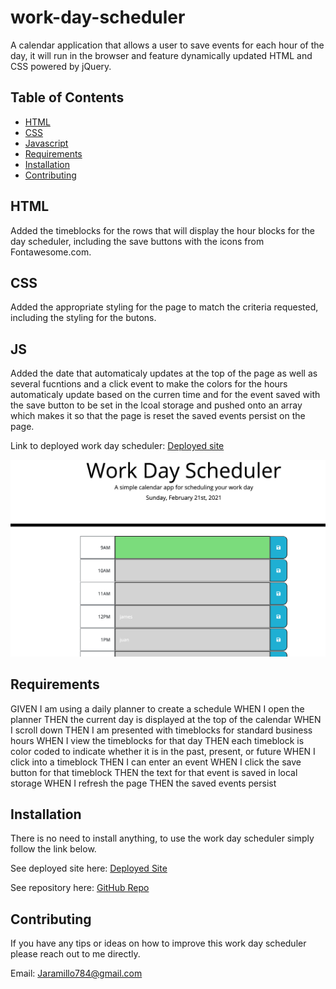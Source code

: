 # work-day-scheduler
A calendar application that allows a user to save events for each hour of the day, it will run in the browser and feature dynamically updated HTML and CSS powered by jQuery.

## Table of Contents

* [HTML](#HTML)
* [CSS](#CSS)
* [Javascript](#JS)
* [Requirements](#Requirements)
* [Installation](#Installation)
* [Contributing](#Contributing)

## HTML
Added the timeblocks for the rows that will display the hour blocks for the day scheduler, including the save buttons with the icons from Fontawesome.com. 

## CSS
Added the appropriate styling for the page to match the criteria requested, including the styling for the butons. 


## JS 
Added the date that automaticaly updates at the top of the page as well as several fucntions and a click event to make the colors for the hours automaticaly update based on the curren time and for the event saved with the save button to be set in the lcoal storage and pushed onto an array which makes it so that the page is reset the saved events persist on the page. 

Link to deployed work day scheduler: [Deployed site](https://jd-jaramillo.github.io/work-day-scheduler/)

![image of work day scheduler](/images/image-work-day-scheduler.png)

## Requirements
GIVEN I am using a daily planner to create a schedule
WHEN I open the planner
THEN the current day is displayed at the top of the calendar
WHEN I scroll down
THEN I am presented with timeblocks for standard business hours
WHEN I view the timeblocks for that day
THEN each timeblock is color coded to indicate whether it is in the past, present, or future
WHEN I click into a timeblock
THEN I can enter an event
WHEN I click the save button for that timeblock
THEN the text for that event is saved in local storage
WHEN I refresh the page
THEN the saved events persist

## Installation

There is no need to install anything, to use the work day scheduler simply follow the link below. 

See deployed site here: [Deployed Site](https://jd-jaramillo.github.io/work-day-scheduler/)


See repository here: [GitHub Repo](https://github.com/JD-Jaramillo/work-day-scheduler)

## Contributing

If you have any tips or ideas on how to improve this work day scheduler please reach out to me directly. 

Email: Jaramillo784@gmail.com
